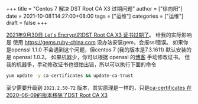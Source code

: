 +++
title = "Centos 7 解决 DST Root CA X3 过期问题"
author = ["徐向阳"]
date = 2021-10-08T14:27:00+08:00
tags = ["运维"]
categories = ["运维"]
draft = false
+++

[2021年9月30日 Let's Encrypt的DST Root CA X3 证书过期了](https://letsencrypt.org/docs/dst-root-ca-x3-expiration-september-2021/)。
给我的实际影响是 使用 <https://gems.ruby-china.com> 没办法安装gem，会报ssl错误。
如果你是openssl 1.1.0 不会遇到这个问题，但centos 7 (我的版本是7.3.1611) 默认安装的是 openssl 1.0.2。
如果机器少，你可以根据 openssl 的[博客](https://www.openssl.org/blog/blog/2021/09/13/LetsEncryptRootCertExpire/) 手动修改证书。
但我的机器多，手动修改证书也很怕出错，所以可以执行下面的命令

```bash
yum update -y ca-certificates && update-ca-trust
```

至少需要升级到 `2021.2.50-72` 版本，其实原理是一样的，只是[ca-certificates 在2020-06-09的版本移除了DST Root CA X3](https://centos.pkgs.org/7/centos-updates-x86%5F64/ca-certificates-2021.2.50-72.el7%5F9.noarch.rpm.html)
